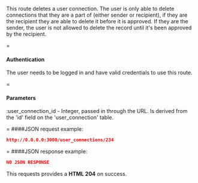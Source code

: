 <!-- --- title: DELETE /user_connections/:user_connection_id -->

This route deletes a user connection. The user is only able to delete connections that they are a part of (either sender or recipient), if they are the recipient they are able to delete it before it is approved. If they are the sender, the user is not allowed to delete the record until it's been approved by the recipient.
 
=
#### Authentication

The user needs to be logged in and have valid credentials to use this route.

=
#### Parameters

:user_connection_id - Integer, passed in through the URL. Is derived from the 'id' field on the 'user_connection' table.

=
####JSON request example:
```json
http://0.0.0.0:3000/user_connections/234
```

=
####JSON response example:

```json
NO JSON RESPONSE
```

This requests provides a <strong>HTML 204</strong> on success.